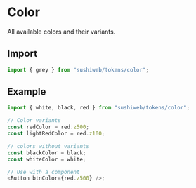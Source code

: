 # Color

All available colors and their variants.

## Import

```js
import { grey } from "sushiweb/tokens/color";
```

## Example

```js
import { white, black, red } from "sushiweb/tokens/color";

// Color variants
const redColor = red.z500;
const lightRedColor = red.z100;

// colors without variants
const blackColor = black;
const whiteColor = white;

// Use with a component
<Button btnColor={red.z500} />;
```

<!-- STORY -->

